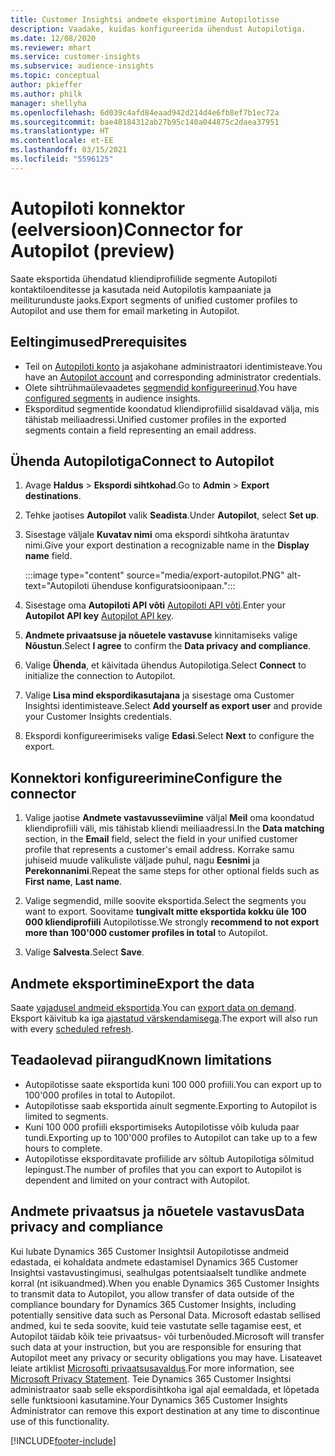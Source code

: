 ```yaml
---
title: Customer Insightsi andmete eksportimine Autopilotisse
description: Vaadake, kuidas konfigureerida ühendust Autopilotiga.
ms.date: 12/08/2020
ms.reviewer: mhart
ms.service: customer-insights
ms.subservice: audience-insights
ms.topic: conceptual
author: pkieffer
ms.author: philk
manager: shellyha
ms.openlocfilehash: 6d039c4afd84eaad942d214d4e6fb8ef7b1ec72a
ms.sourcegitcommit: bae40184312ab27b95c140a044875c2daea37951
ms.translationtype: HT
ms.contentlocale: et-EE
ms.lasthandoff: 03/15/2021
ms.locfileid: "5596125"
---
```

# <a name="connector-for-autopilot-preview"></a><span data-ttu-id="647ab-103">Autopiloti konnektor (eelversioon)</span><span class="sxs-lookup"><span data-stu-id="647ab-103">Connector for Autopilot (preview)</span></span>

<span data-ttu-id="647ab-104">Saate eksportida ühendatud kliendiprofiilide segmente Autopiloti kontaktiloenditesse ja kasutada neid Autopilotis kampaaniate ja meiliturunduste jaoks.</span><span class="sxs-lookup"><span data-stu-id="647ab-104">Export segments of unified customer profiles to Autopilot and use them for email marketing in Autopilot.</span></span> 

## <a name="prerequisites"></a><span data-ttu-id="647ab-105">Eeltingimused</span><span class="sxs-lookup"><span data-stu-id="647ab-105">Prerequisites</span></span>

-   <span data-ttu-id="647ab-106">Teil on [Autopiloti konto](https://www.autopilothq.com/) ja asjakohane administraatori identimisteave.</span><span class="sxs-lookup"><span data-stu-id="647ab-106">You have an [Autopilot account](https://www.autopilothq.com/) and corresponding administrator credentials.</span></span>
-   <span data-ttu-id="647ab-107">Olete sihtrühmaülevaadetes [segmendid konfigureerinud](segments.md).</span><span class="sxs-lookup"><span data-stu-id="647ab-107">You have [configured segments](segments.md) in audience insights.</span></span>
-   <span data-ttu-id="647ab-108">Eksporditud segmentide koondatud kliendiprofiilid sisaldavad välja, mis tähistab meiliaadressi.</span><span class="sxs-lookup"><span data-stu-id="647ab-108">Unified customer profiles in the exported segments contain a field representing an email address.</span></span>

## <a name="connect-to-autopilot"></a><span data-ttu-id="647ab-109">Ühenda Autopilotiga</span><span class="sxs-lookup"><span data-stu-id="647ab-109">Connect to Autopilot</span></span>

1. <span data-ttu-id="647ab-110">Avage **Haldus** > **Ekspordi sihtkohad**.</span><span class="sxs-lookup"><span data-stu-id="647ab-110">Go to **Admin** > **Export destinations**.</span></span>

1. <span data-ttu-id="647ab-111">Tehke jaotises **Autopilot** valik **Seadista**.</span><span class="sxs-lookup"><span data-stu-id="647ab-111">Under **Autopilot**, select **Set up**.</span></span>

1. <span data-ttu-id="647ab-112">Sisestage väljale **Kuvatav nimi** oma ekspordi sihtkoha äratuntav nimi.</span><span class="sxs-lookup"><span data-stu-id="647ab-112">Give your export destination a recognizable name in the **Display name** field.</span></span>

   :::image type="content" source="media/export-autopilot.PNG" alt-text="Autopiloti ühenduse konfiguratsioonipaan.":::

1. <span data-ttu-id="647ab-114">Sisestage oma **Autopiloti API võti** [Autopiloti API võti](https://autopilot.docs.apiary.io/#).</span><span class="sxs-lookup"><span data-stu-id="647ab-114">Enter your **Autopilot API key** [Autopilot API key](https://autopilot.docs.apiary.io/#).</span></span>

1. <span data-ttu-id="647ab-115">**Andmete privaatsuse ja nõuetele vastavuse** kinnitamiseks valige **Nõustun**.</span><span class="sxs-lookup"><span data-stu-id="647ab-115">Select **I agree** to confirm the **Data privacy and compliance**.</span></span>

1. <span data-ttu-id="647ab-116">Valige **Ühenda**, et käivitada ühendus Autopilotiga.</span><span class="sxs-lookup"><span data-stu-id="647ab-116">Select **Connect** to initialize the connection to Autopilot.</span></span>

1. <span data-ttu-id="647ab-117">Valige **Lisa mind ekspordikasutajana** ja sisestage oma Customer Insightsi identimisteave.</span><span class="sxs-lookup"><span data-stu-id="647ab-117">Select **Add yourself as export user** and provide your Customer Insights credentials.</span></span>

1. <span data-ttu-id="647ab-118">Ekspordi konfigureerimiseks valige **Edasi**.</span><span class="sxs-lookup"><span data-stu-id="647ab-118">Select **Next** to configure the export.</span></span>

## <a name="configure-the-connector"></a><span data-ttu-id="647ab-119">Konnektori konfigureerimine</span><span class="sxs-lookup"><span data-stu-id="647ab-119">Configure the connector</span></span>

1. <span data-ttu-id="647ab-120">Valige jaotise **Andmete vastavusseviimine** väljal **Meil** oma koondatud kliendiprofiili väli, mis tähistab kliendi meiliaadressi.</span><span class="sxs-lookup"><span data-stu-id="647ab-120">In the **Data matching** section, in the **Email** field, select the field in your unified customer profile that represents a customer's email address.</span></span> <span data-ttu-id="647ab-121">Korrake samu juhiseid muude valikuliste väljade puhul, nagu **Eesnimi** ja **Perekonnanimi**.</span><span class="sxs-lookup"><span data-stu-id="647ab-121">Repeat the same steps for other optional fields such as **First name**, **Last name**.</span></span>

1. <span data-ttu-id="647ab-122">Valige segmendid, mille soovite eksportida.</span><span class="sxs-lookup"><span data-stu-id="647ab-122">Select the segments you want to export.</span></span> <span data-ttu-id="647ab-123">Soovitame **tungivalt mitte eksportida kokku üle 100 000 kliendiprofiili** Autopilotisse.</span><span class="sxs-lookup"><span data-stu-id="647ab-123">We strongly **recommend to not export more than 100'000 customer profiles in total** to Autopilot.</span></span> 

1. <span data-ttu-id="647ab-124">Valige **Salvesta**.</span><span class="sxs-lookup"><span data-stu-id="647ab-124">Select **Save**.</span></span>

## <a name="export-the-data"></a><span data-ttu-id="647ab-125">Andmete eksportimine</span><span class="sxs-lookup"><span data-stu-id="647ab-125">Export the data</span></span>

<span data-ttu-id="647ab-126">Saate [vajadusel andmeid eksportida](export-destinations.md).</span><span class="sxs-lookup"><span data-stu-id="647ab-126">You can [export data on demand](export-destinations.md).</span></span> <span data-ttu-id="647ab-127">Eksport käivitub ka iga [ajastatud värskendamisega](system.md#schedule-tab).</span><span class="sxs-lookup"><span data-stu-id="647ab-127">The export will also run with every [scheduled refresh](system.md#schedule-tab).</span></span>

## <a name="known-limitations"></a><span data-ttu-id="647ab-128">Teadaolevad piirangud</span><span class="sxs-lookup"><span data-stu-id="647ab-128">Known limitations</span></span>

- <span data-ttu-id="647ab-129">Autopilotisse saate eksportida kuni 100 000 profiili.</span><span class="sxs-lookup"><span data-stu-id="647ab-129">You can export up to 100'000 profiles in total to Autopilot.</span></span>
- <span data-ttu-id="647ab-130">Autopilotisse saab eksportida ainult segmente.</span><span class="sxs-lookup"><span data-stu-id="647ab-130">Exporting to Autopilot is limited to segments.</span></span>
- <span data-ttu-id="647ab-131">Kuni 100 000 profiili eksportimiseks Autopilotisse võib kuluda paar tundi.</span><span class="sxs-lookup"><span data-stu-id="647ab-131">Exporting up to 100'000 profiles to Autopilot can take up to a few hours to complete.</span></span> 
- <span data-ttu-id="647ab-132">Autopilotisse eksporditavate profiilide arv sõltub Autopilotiga sõlmitud lepingust.</span><span class="sxs-lookup"><span data-stu-id="647ab-132">The number of profiles that you can export to Autopilot is dependent and limited on your contract with Autopilot.</span></span>

## <a name="data-privacy-and-compliance"></a><span data-ttu-id="647ab-133">Andmete privaatsus ja nõuetele vastavus</span><span class="sxs-lookup"><span data-stu-id="647ab-133">Data privacy and compliance</span></span>

<span data-ttu-id="647ab-134">Kui lubate Dynamics 365 Customer Insightsil Autopilotisse andmeid edastada, ei kohaldata andmete edastamisel Dynamics 365 Customer Insightsi vastavustingimusi, sealhulgas potentsiaalselt tundlike andmete korral (nt isikuandmed).</span><span class="sxs-lookup"><span data-stu-id="647ab-134">When you enable Dynamics 365 Customer Insights to transmit data to Autopilot, you allow transfer of data outside of the compliance boundary for Dynamics 365 Customer Insights, including potentially sensitive data such as Personal Data.</span></span> <span data-ttu-id="647ab-135">Microsoft edastab sellised andmed, kui te seda soovite, kuid teie vastutate selle tagamise eest, et Autopilot täidab kõik teie privaatsus- või turbenõuded.</span><span class="sxs-lookup"><span data-stu-id="647ab-135">Microsoft will transfer such data at your instruction, but you are responsible for ensuring that Autopilot meet any privacy or security obligations you may have.</span></span> <span data-ttu-id="647ab-136">Lisateavet leiate artiklist [Microsofti privaatsusavaldus](https://go.microsoft.com/fwlink/?linkid=396732).</span><span class="sxs-lookup"><span data-stu-id="647ab-136">For more information, see [Microsoft Privacy Statement](https://go.microsoft.com/fwlink/?linkid=396732).</span></span>
<span data-ttu-id="647ab-137">Teie Dynamics 365 Customer Insightsi administraator saab selle ekspordisihtkoha igal ajal eemaldada, et lõpetada selle funktsiooni kasutamine.</span><span class="sxs-lookup"><span data-stu-id="647ab-137">Your Dynamics 365 Customer Insights Administrator can remove this export destination at any time to discontinue use of this functionality.</span></span>


[!INCLUDE[footer-include](../includes/footer-banner.md)]
